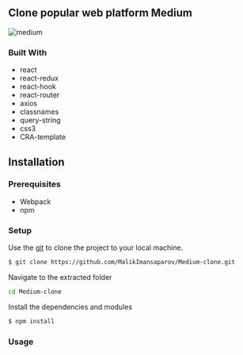 ## Clone popular web platform Medium

![medium](https://user-images.githubusercontent.com/50579392/145682204-4da99ef2-b0d9-4b0c-9604-08b5a00423e6.png)

### Built With
- react
- react-redux
- react-hook
- react-router 
- axios
- classnames
- query-string
- css3
- CRA-template

## Installation
### Prerequisites
- Webpack 
- npm

### Setup
Use the [git](https://git-scm.com/downloads) to clone the project to your local machine.
```sh
$ git clone https://github.com/MalikImansaparov/Medium-clone.git
```

Navigate to the extracted folder
```sh 
cd Medium-clone

```

Install the dependencies and modules
```sh
$ npm install
```

### Usage
```sh
